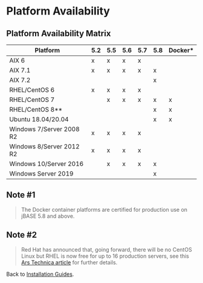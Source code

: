 # Platform Availability

<PageHeader />

## Platform Availability Matrix

| Platform                 | 5.2  | 5.5 | 5.6 | 5.7 | 5.8 | Docker* |
| ---                      | --- | --- | --- | --- | --- | --- |
| AIX 6                    | x   | x   | x   | x   |     |    |
| AIX 7.1                  | x   | x   | x   | x   | x   |    |  
| AIX 7.2                  |     |     |     |     | x   |    |
| RHEL/CentOS 6            | x   | x   | x   | x   |     |    |  
| RHEL/CentOS 7            |     | x   | x   | x   | x   | x  |
| RHEL/CentOS 8**          |     |     |     |     | x   | x  |
| Ubuntu 18.04/20.04       |     |     |     |     | x   | x  |
| Windows 7/Server 2008 R2 | x   | x   | x   | x   |     |    |
| Windows 8/Server 2012 R2 | x   | x   | x   | x   |     |    |
| Windows 10/Server 2016   |     | x   | x   | x   | x   |    |
| Windows Server 2019      |     |     |     |     | x   |    |

## Note #1

>The Docker container platforms are certified for production use on jBASE 5.8 and above.

## Note #2

>Red Hat has announced that, going forward, there will be no CentOS Linux but RHEL is now free for up to 16 production servers, see this [Ars Technica article](https://arstechnica.com/gadgets/2021/01/centos-is-gone-but-rhel-is-now-free-for-up-to-16-production-servers/) for further details.

Back to [Installation Guides](./../README.md).

<PageFooter />
